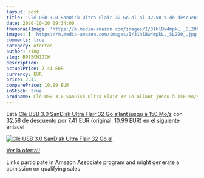 ```yaml
---
layout: post
title: 'Clé USB 3.0 SanDisk Ultra Flair 32 Go al al 32.58 % de descuento'
date: 2020-10-30 09:34:00
thumbnailImage: 'https://m.media-amazon.com/images/I/31hlBw4mpkL._SL200_.jpg'
images: [ 'https://m.media-amazon.com/images/I/31hlBw4mpkL._SL200_.jpg' ]
comments: true
category: ofertas
author: ring
slug: B015CH1JIW
description:
actualPrice: 7.41 EUR
currency: EUR
price: 7.41
comparePrice: 10.99 EUR
inStock: true
prodname: Clé USB 3.0 SanDisk Ultra Flair 32 Go allant jusqu à 150 Mo/s
---
```


Está [Clé USB 3.0 SanDisk Ultra Flair 32 Go allant jusqu à 150 Mo/s](https://www.amazon.fr/dp/B015CH1JIW/?tag=tolees0d-21) con 32.58 de descuento por 7.41 EUR (original: 10.99 EUR) en el siguiente enlace!

[![Clé USB 3.0 SanDisk Ultra Flair 32 Go al](https://m.media-amazon.com/images/I/31hlBw4mpkL._SL200_.jpg)](https://www.amazon.fr/dp/B015CH1JIW/?tag=tolees0d-21)

[Ver la oferta!!](https://www.amazon.fr/dp/B015CH1JIW/?tag=tolees0d-21)

Links participate in Amazon Associate program and might generate a comission on qualifying sales


